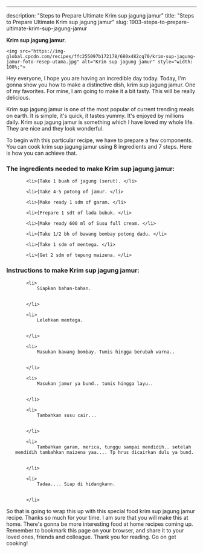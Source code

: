 ---
description: "Steps to Prepare Ultimate Krim sup jagung jamur"
title: "Steps to Prepare Ultimate Krim sup jagung jamur"
slug: 1903-steps-to-prepare-ultimate-krim-sup-jagung-jamur

<p>
	<strong>Krim sup jagung jamur</strong>. 
	
</p>
<p>
	
	<img src="https://img-global.cpcdn.com/recipes/ffc255097b172178/680x482cq70/krim-sup-jagung-jamur-foto-resep-utama.jpg" alt="Krim sup jagung jamur" style="width: 100%;">
	
	
</p>
<p>
	Hey everyone, I hope you are having an incredible day today. Today, I'm gonna show you how to make a distinctive dish, krim sup jagung jamur. One of my favorites. For mine, I am going to make it a bit tasty. This will be really delicious.
</p>
	
<p>
	Krim sup jagung jamur is one of the most popular of current trending meals on earth. It is simple, it's quick, it tastes yummy. It's enjoyed by millions daily. Krim sup jagung jamur is something which I have loved my whole life. They are nice and they look wonderful.
</p>
<p>
	
</p>

<p>
To begin with this particular recipe, we have to prepare a few components. You can cook krim sup jagung jamur using 8 ingredients and 7 steps. Here is how you can achieve that.
</p>

<h3>The ingredients needed to make Krim sup jagung jamur:</h3>

<ol>
	
		<li>{Take 1 buah of jagung (serut). </li>
	
		<li>{Take 4-5 potong of jamur. </li>
	
		<li>{Make ready 1 sdm of garam. </li>
	
		<li>{Prepare 1 sdt of lada bubuk. </li>
	
		<li>{Make ready 600 ml of Susu full cream. </li>
	
		<li>{Take 1/2 bh of bawang bombay potong dadu. </li>
	
		<li>{Take 1 sdm of mentega. </li>
	
		<li>{Get 2 sdm of tepung maizena. </li>
	
</ol>
<p>
	
</p>

<h3>Instructions to make Krim sup jagung jamur:</h3>

<ol>
	
		<li>
			Siapkan bahan-bahan.
			
			
		</li>
	
		<li>
			Lelehkan mentega.
			
			
		</li>
	
		<li>
			Masukan bawang bombay. Tumis hingga berubah warna..
			
			
		</li>
	
		<li>
			Masukan jamur ya bund.. tumis hingga layu..
			
			
		</li>
	
		<li>
			Tambahkan susu cair...
			
			
		</li>
	
		<li>
			Tambahkan garam, merica, tunggu sampai mendidih.. setelah mendidih tambahkan maizena yaa.... Tp hrus dicairkan dulu ya bund.
			
			
		</li>
	
		<li>
			Tadaa.... Siap di hidangkann.
			
			
		</li>
	
</ol>

<p>
	
</p>

<p>
	So that is going to wrap this up with this special food krim sup jagung jamur recipe. Thanks so much for your time. I am sure that you will make this at home. There's gonna be more interesting food at home recipes coming up. Remember to bookmark this page on your browser, and share it to your loved ones, friends and colleague. Thank you for reading. Go on get cooking!
</p>
